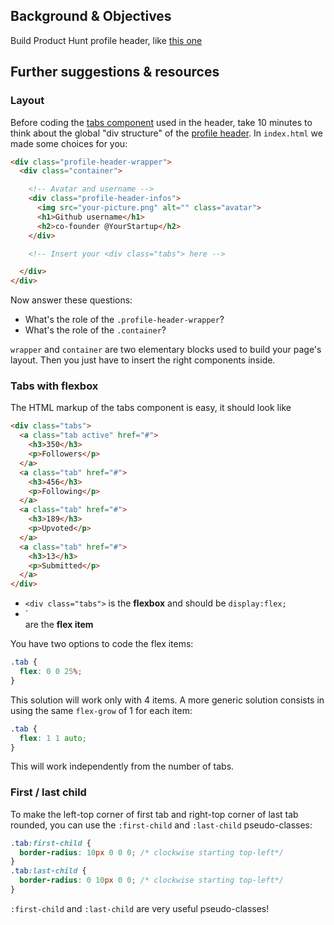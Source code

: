 ## Background & Objectives

Build Product Hunt profile header, like [this one](http://lewagon.github.io/html-css-challenges/11-profile-with-tabs/)

## Further suggestions & resources

### Layout

Before coding the [tabs component](http://lewagon.github.io/ui-components/#tabs) used in the header, take 10 minutes to think about the global "div structure" of the [profile header](http://lewagon.github.io/html-css-challenges/11-profile-with-tabs/). In `index.html` we made some choices for you:


```html
<div class="profile-header-wrapper">
  <div class="container">

    <!-- Avatar and username -->
    <div class="profile-header-infos">
      <img src="your-picture.png" alt="" class="avatar">
      <h1>Github username</h1>
      <h2>co-founder @YourStartup</h2>
    </div>

    <!-- Insert your <div class="tabs"> here -->

  </div>
</div>
```

Now answer these questions:

- What's the role of the `.profile-header-wrapper`?
- What's the role of the `.container`?

`wrapper` and `container` are two elementary blocks used to build your page's layout. Then you just have to insert the right components inside.

### Tabs with flexbox

The HTML markup of the tabs component is easy, it should look like

```html
<div class="tabs">
  <a class="tab active" href="#">
    <h3>350</h3>
    <p>Followers</p>
  </a>
  <a class="tab" href="#">
    <h3>456</h3>
    <p>Following</p>
  </a>
  <a class="tab" href="#">
    <h3>189</h3>
    <p>Upvoted</p>
  </a>
  <a class="tab" href="#">
    <h3>13</h3>
    <p>Submitted</p>
  </a>
</div>
```

- `<div class="tabs">` is the **flexbox** and should be `display:flex;`
- `<div class="tab"> are the **flex item**

You have two options to code the flex items:

```css
.tab {
  flex: 0 0 25%;
}
```

This solution will work only with 4 items. A more generic solution consists in using the same `flex-grow` of 1 for each item:

```css
.tab {
  flex: 1 1 auto;
}
```

This will work independently from the number of tabs.

### First / last child

To make the left-top corner of first tab and right-top corner of last tab rounded, you can use the `:first-child` and `:last-child` pseudo-classes:

```css
.tab:first-child {
  border-radius: 10px 0 0 0; /* clockwise starting top-left*/
}
.tab:last-child {
  border-radius: 0 10px 0 0; /* clockwise starting top-left*/
}
```

`:first-child` and `:last-child` are very useful pseudo-classes!
